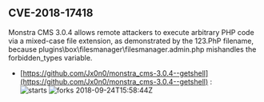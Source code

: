 ## CVE-2018-17418
 Monstra CMS 3.0.4 allows remote attackers to execute arbitrary PHP code via a mixed-case file extension, as demonstrated by the 123.PhP filename, because plugins\box\filesmanager\filesmanager.admin.php mishandles the forbidden_types variable.

- [https://github.com/Jx0n0/monstra_cms-3.0.4--getshell](https://github.com/Jx0n0/monstra_cms-3.0.4--getshell) :  
![starts](https://img.shields.io/github/stars/Jx0n0/monstra_cms-3.0.4--getshell.svg) 
![forks](https://img.shields.io/github/forks/Jx0n0/monstra_cms-3.0.4--getshell.svg) 
2018-09-24T15:58:44Z

